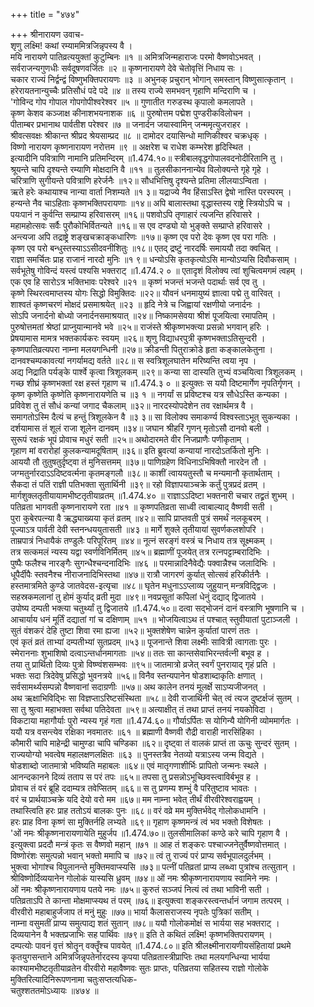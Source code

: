 +++
title = "४७४"

+++
श्रीनारायण उवाच-  
शृणु लक्ष्मि! कथां रम्याममित्रजिन्नृपस्य वै ।  
मयि नारायणे पातिव्रत्ययुक्तां कुटुम्बिनः ॥१ ॥
अमित्रजिन्महाराजः परमो वैष्णवोऽभवत् ।  
सर्वराजन्यगुणधीः सर्वदूषणवर्जितः ॥२ ॥
कृष्णनारायणे देवे चेतोवृत्तिं निधाय सः ।  
चकार राज्यं निर्द्वन्द्वं विष्णुभक्तिपरायणः ॥३ ॥
अभुनक् प्रचुरान् भोगान् समस्तान् विष्णुसात्कृतान् ।  
हरेरायतनान्युच्चैः प्रतिसौधं पदे पदे ॥४ ॥
तस्य राज्ये समभवन् गृहाणि मन्दिराणि च ।  
'गोविन्द गोप गोपाल गोपगोपीश्वरेश्वर ॥५ ॥
गुणातीत गरुडस्थ कृपालो कमलापते ।  
कृष्ण केशव कञ्जाक्ष कीनाशभयनाशक ॥६ ॥
पुरुषोत्तम पद्मेश पुण्डरीकविलोचन ।  
पीताम्बर प्रभानाथ पार्वतीश परेश्वर ॥७ ॥
जनार्दन जयास्वामिन् जन्ममृत्युजराहर ।  
श्रीवत्सवक्षः श्रीकान्त श्रीप्रद श्रेयसाम्प्रद ॥८ ॥
दामोदर दयासिन्धो माणिकीश्वर चक्रधृक् ।  
विष्णो नारायण कृष्णनारायण नरोत्तम ॥९ ॥
अक्षरेश च राधेश कम्भरेश हृदिस्थित ।  
इत्यादीनि पवित्राणि नामानि प्रतिमन्दिरम् ॥1.474.१०॥
स्त्रीबालवृद्धगोपालवदनोदीरितानि तु ।  
श्रूयन्ते चापि दृश्यन्ते रम्याणि मोक्षदानि वै ॥११ ॥
तुलसीकाननान्येव विलोक्यन्ते गृहे गृहे ।  
चरित्राणि सुगीयन्ते पवित्राणि हरेर्जनैः ॥१२॥
सौधभित्तिषु दृश्यन्ते प्रतिमा लीलयाऽन्विता ।  
ऋते हरेः कथायाश्च नान्या वार्ता निशम्यते ॥१ ३॥
यद्राज्ये नैव हिंसाऽस्ति द्वेषो नास्ति परस्परम् ।  
हन्यन्ते नैव चाऽहिताः कृष्णभक्तिपरायणाः ॥१४॥
अपि बालास्तथा वृद्धास्तस्य राष्ट्रे स्त्रियोऽपि च ।  
पयःपानं न कुर्वन्ति सम्प्राप्य हरिवासरम् ॥१६॥
पशवोऽपि तृणाहारं त्यजन्ति हरिवासरे ।  
महामहोत्सवः सर्वैः पुरौकोभिर्वितन्यते ॥१६॥
स एव दण्ड्यो यो भुङ्क्ते सम्प्राप्ते हरिवासरे ।  
अन्त्यजा अपि तद्राष्ट्रे शङ्खचक्राङ्कधारिणः ॥१७॥
कृष्ण एव परो देवः कृष्ण एव परा गतिः ।  
कृष्ण एव परो बन्धुस्तस्याऽऽसीदवनीशितुः ॥१८॥
एतद् द्रष्टुं नारदर्षिः समाययौ तदा क्वचित् ।  
राज्ञा समर्चितः प्राह राजानं नारदो मुनिः ॥१ ९॥
धन्योऽसि कृतकृत्योऽसि मान्योऽप्यसि दिवौकसाम् ।  
सर्वभूतेषु गोविन्दं यस्त्वं पश्यसि भक्तराट् ॥1.474.२ ० ॥
एतादृशं विलोक्य त्वां शुचित्वमगमं त्वहम् ।  
एक एव हि सारोऽत्र भक्तिभावः परेश्वरे ॥२१ ॥
कृष्णं भजन्तं भजन्ते पदार्थाः सर्व एव तु ।  
कृष्णे स्थिरत्वमाप्तस्य योगः सिद्धो विमुक्तिदः ॥२२॥
यौवनं धनमायुष्यं ज्ञात्वा पद्मे तु वारिवत् ।  
शाश्वतं कृष्णचरणं मोक्षदं प्रसमाश्रयेत् ॥२३ ॥
हृदि नेत्रे च जिह्वायां रक्षणीयो जनार्दनः ।  
सोऽपि जनार्दनो बोध्यो जनार्दनसमाश्रयात् ॥२४॥
निष्कामसेवया श्रीशं पूजयित्वा रमापतिम् ।  
पुरुषोत्तमतां श्रेष्ठां प्राप्नुयान्मानवे भवे ॥२५॥
राजंस्ते श्रीकृष्णभक्त्या प्रसन्नो भगवान् हरिः ।  
प्रेषयामास मामत्र भक्तकार्यकरः स्वयम् ॥२६॥
शृणु विद्याधरपुत्री कृष्णभक्ताऽतिसुन्दरी ।  
कृष्णपातिव्रत्यपरा नाम्ना मलयगन्धिनी ॥२७॥
क्रीडन्ती पितुराक्रोडे हृता कङ्कालकेतुना ।  
दानवश्चम्पकावत्यां नगर्यामद्य वर्तते ॥२८॥
स स्वत्रिशूलघातेन मरिष्यन्ति त्वया नृप ।  
अद्य निद्राति पर्यङ्के पार्श्वे कृत्वा त्रिशूलकम् ॥२९॥
कन्या सा दास्यति तुभ्यं वञ्चयित्वा त्रिशूलकम् ।  
गच्छ शीघ्रं कृष्णभक्तां रक्ष हस्तं गृहाण च ॥1.474.३ ० ॥
इत्युक्तः स ययौ दिष्टमार्गेण नृपतिर्गृणन् ।  
कृष्ण कृष्णेति कृष्णेति कृष्णनारायणेति च ॥३ १ ॥
नगर्यां स प्रविष्टश्च यत्र सौधेऽस्ति कन्यका ।  
प्रविवेश तु तं सौधं कन्यां जगाद चैकलाम् ॥३२॥
नारदस्योपदेशेन तव रक्षार्थमत्र वै ।  
समागतोऽस्मि दैत्यं च हन्तुं त्रिशूलकेन वै ॥३ ३॥
सा विलोक्य समाकर्ण्य विश्वस्ताऽभूत् सुकन्यका ।  
दर्शयामास तं शूलं राजा शूलेन दानवम् ॥३४॥
जघान श्रीहरिं गृणन् मृतोऽसौ दानवो बली ।  
सुरूपं रक्षकं भूपं प्रोवाच मधुरं सती ॥२५॥
अथोदारमते वीर निजप्राणैः पणीकृताम् ।  
गृहाण मां वरारोहां कुलकन्यामदूषिताम् ॥३६॥
इति ब्रुवत्यां कन्यायां नारदोऽतर्कितो मुनिः ।  
आययौ तौ तुतुषतुर्दृष्ट्वा तं मुनिसत्तमम् ॥३७॥
पाणिग्रहेण विधिनाऽभिषिक्तौ नारदेन तौ ।  
जग्मतुर्नारदाऽऽदिष्टवर्त्मना कृतमङ्गलौ ॥३८॥
काशीं त्वाययतुस्तौ च मन्यमानौ कृतार्थताम् ।  
सैकदा तं पतिं राज्ञी पतिभक्ता सुतार्थिनी ॥३९॥
रहो विज्ञापयाञ्चक्रे कर्तुं पुत्रप्रदं व्रतम् ।  
मार्गशुक्लतृतीयायामभीष्टतृतीयाव्रतम् ॥1.474.४० ॥
राज्ञाऽऽदिष्टा भक्तनारी चचार तद्व्रतं शुभम् ।  
पतिव्रता भागवती कृष्णनारायणे रता ॥४१ ॥
कृष्णपतिव्रता साध्वी त्वाबाल्याद् वैष्णवी सती ।  
पुरा कुबेरपत्न्या वै ऋद्ध्याख्यया कृतं व्रतम् ॥४२॥
सापि प्राप्तवती पुत्रं समर्थं नलकूबरम् ।  
पूज्याऽत्र पार्वती देवी स्तनन्धययुतासती ॥४३ ॥
मार्गे शुक्ले तृतीयायां सुवर्णकलशोपरि ।  
ताम्रपात्रं निधायैकं तण्डुलैः परिपूरितम् ॥४४॥
नूत्नं सरङ्गं वस्त्रं च निधाय तत्र सूक्ष्मकम् ।  
तत्र सत्कमलं न्यस्य यद्वा स्वर्णविनिर्मितम् ॥४५॥
ब्रह्माणीं पूजयेत् तत्र रत्नपट्टाम्बरादिभिः ।  
पुष्पैः फलैश्च नारङ्गैः सुगन्धैश्चन्दनादिभिः ॥४६ ॥
परमान्नादिनैवेद्यैः पक्वान्नैश्च जलादिभिः ।  
धूपैर्दीपैः स्तवनैश्च नीराजनादिभिस्तथा ॥४७॥
रात्रौ जागरणं कुर्यात् सोत्सवं हरिकीर्तनैः ।  
हस्तमात्रमिते कुण्डे जातवेदस-इत्यृचा ॥४८॥
घृतेन मधुनाऽऽप्लाव्य जुहुयान् मन्त्रविद्द्विजः ।  
सहस्रकमलानां तु होमं कुर्याद् व्रती मुदा ॥४९॥
नवप्रसूतां कपिलां धेनुं दद्याद् द्विजातये ।  
उपोष्य दम्पती भक्त्या चतुर्थ्यां तु द्विजातये ॥1.474.५०॥
दत्वा सद्भोजनं दानं वस्त्राणि भूषणानि च ।  
आचार्याय धनं मूर्तिं दद्यातां गां च दक्षिणाम् ॥५१ ॥
भोजयित्वाऽथ तं पश्चात् स्तुवीयातां पुटाञ्जली ।  
सुतं वंशकरं देहि तुष्टा शिवा रमा ह्यजा ॥५२॥
भुक्तशेषेण चान्नेन कुर्यातां पारणं ततः ।  
एवं कृतं व्रतं ताभ्यां दम्पतीभ्यां सुतप्रदम् ॥५३॥
पूजनान्ते शिवा लक्ष्मीः सावित्री त्वागताः पुरः ।  
स्मेराननाः शुभाशिषो दत्वाऽन्तर्धानमागताः ॥५४॥
ततः सा कान्तसेवाभिरन्तर्वत्नी बभूव ह ।  
तया तु प्रार्थितो दिव्यः पुत्रो विष्ण्वंशसम्भवः ॥९५॥
जातमात्रो व्रजेत् स्वर्गं पुनरायाद् गृहं प्रति ।  
भक्तः सदा त्रिदेवेषु प्रसिद्धो भुवनत्रये ॥५६॥
विनैव स्तन्यपानेन षोडशाब्दाकृतिः क्षणात् ।  
सर्वसामर्थ्यसम्पन्नो वैष्णवानां सदाग्रणीः ॥५७॥
अथ कालेन तनयं मूलर्क्षे साऽप्यजीजनत् ।  
अथ ऋक्षाभिविद्भिः सा विज्ञप्ताऽरिष्टसंस्थिता ॥५८॥
देवी राजार्थिनी चेत् त्वं त्यज दुष्टर्क्षजं सुतम् ।  
सा तु श्रुत्वा महाभक्ता सर्वथा पतिदेवता ॥५९॥
अत्याक्षीत् तं तथा प्राप्तं तनयं नयकोविदा ।  
विकटाया महागौर्याः पुरो न्यस्य गृहं गता ॥1.474.६०॥
गौर्याऽर्पितः स योगिन्यै योगिनी व्योममार्गतः ।  
ययौ यत्र वसन्त्येव रक्षिका नवमातरः ॥६१ ॥
ब्रह्माणी वैष्णवी रौद्री वाराही नारसिंहिका ।  
कौमारी चापि माहेन्द्री चामुण्डा चापि चण्डिका ॥६२॥
दृष्ट्वा तं वालकं प्राप्तं ता ऊचुः सुन्दरं सुतम् ।  
राज्ययोग्यो भवत्वेष महालक्षणलक्षितः ॥६३ ॥
पुनस्तत्रैव नेतव्यो यत्राऽस्य जन्म विद्यते ।  
षोडशाब्दो जातमात्रो भविष्यति महाबलः ॥६४॥
एवं मातृगणाशीर्भिः प्रापितो जन्मनः स्थले ।  
आनन्दकानने दिव्यं तताप स परं तपः ॥६५॥
तपसा तु प्रसन्नोऽभूच्छिवस्त्वाविर्बभूव ह ।  
प्रोवाच तं वरं ब्रूहि ददाम्यत्र तवेप्सितम् ॥६६॥
स तु प्रणम्य शम्भुं वै परितुष्टाव भावतः ।  
वरं च प्रार्थयाञ्चक्रे यदि देयो वरो मम ॥६७॥
मम नाम्ना भवेत् तीर्थं वीरवीरेश्वराह्वयम् ।  
तथास्त्विति हरः प्राह ततोऽयं बालकः पुनः ॥६८॥
वरं वव्रे मम मुक्तिर्भवेद् गोलोकधामनि ।  
हरः प्राह विना कृष्णं सा मुक्तिर्नहि लभ्यते ॥६९॥
गृहाण कृष्णमन्त्रं त्वं भव भक्तो विशेषतः ।  
'ओं नमः श्रीकृष्णनारायणायेति मुहुर्जप ॥1.474.७०॥
तुलसीमालिकां कण्ठे करे चापि गृहाण वै ।  
इत्युक्त्वा प्रददौ मन्त्रं कृतः स वैष्णवो महान् ॥७१ ॥
आह तं शङ्करः पश्चाज्जनेतुर्वैष्णवोत्तमात् ।  
विष्णोरंशः समुत्पन्नो भवान् भक्तो ममापि च ॥७२॥
त्वं तु राज्यं परं प्राप्य सर्वभूपालदुर्लभम् ।  
भुक्त्वा भोगांश्च विपुलानन्ते मुक्तिमवाप्स्यसि ॥७३॥
पत्नीं पतिव्रतां प्राप्य लब्ध्वा पुत्रांश्च तत्सुतान् ।  
श्रीविष्णोर्दिव्ययानेन गोलोकं यास्यसि ध्रुवम् ॥७४॥
ओं नमः श्रीकृष्णनारायणाय स्वामिने नमः ।  
ओं नमः श्रीकृष्णनारायणाय पतये नमः ॥७५॥
कुरुतं सञ्जपं नित्यं त्वं तथा भाविनी सती ।  
पतिव्रताऽपि ते कान्ता मोक्षमाप्स्यथ तं परम् ॥७६॥
इत्युक्त्वा शङ्करस्त्वन्तर्धानं जगाम तत्परम् ।  
वीरवीरो महाबाहुर्जजाप तं मनुं मुहुः ॥७७॥
भार्या कैलासराजस्य नृपतेः पुत्रिकां सतीम् ।  
नाम्ना वसुमतीं प्राप्य समुत्पाद्य शतं सुतान् ॥७८॥
ययौ गोलोकमोक्षं स भार्यया सह भक्तराट् ।  
दिव्ययानेन वै भक्तप्रजाभिः सह पार्थिवः ॥७९॥
इति ते कथितं लक्ष्मि! कृष्णभक्तिपरायणम् ।  
दम्पत्योः पावनं वृत्तं श्रोतॄन् वक्तॄँश्च पावयेत् ॥1.474.८०॥
इति श्रीलक्ष्मीनारायणीयसंहितायां प्रथमे कृतयुगसन्ताने अमित्रजिन्नृपतेर्नारदस्य कृपया पतिव्रतास्त्रीप्राप्तिः तथा मलयगन्धिन्या भार्यया काश्यामभीष्टतृतीयाव्रतेन वीरवीरो महावैष्णवः सुतः प्राप्तः, पतिव्रतया सहितस्य राज्ञो गोलोके मुक्तिरित्यादिनिरूपणनामा चतुःसप्तत्यधिक-  
चतुश्शततमोऽध्यायः ॥४७४ ॥
    
